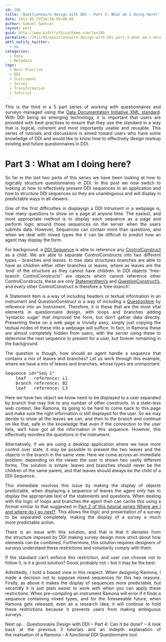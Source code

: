 ```yaml
---
id: 286
title: 'Questionnaire design with DDI – Part 3: What am I doing here?'
date: 2011-05-25T10:58:56+00:00
author: Samuel Spencer
layout: post
guid: http://www.kidstrythisathome.com/?p=286
permalink: /2011/05/questionnaire-design-with-ddi-part-3-what-am-i-doing-here/
aktt_notify_twitter:
  - no
categories:
  - Data
  - Metadata
tags:
  - Best Practice
  - DDI
  - Instrument
  - Survey
  - Transformation
  - Tutorial
---
```

<p style="text-align: justify;">
  This is the third in a 5 part series of working with questionnaires and surveys managed using the <a title="DDI Alliance Website" href="http://www.ddialliance.org">Data Documentation Initiative XML standard</a>. With DDI being an emerging technology, it is important that users are provided with best practises to ensure that they use the standard in a way that is logical, coherent and most importantly usable and reusable. This series of tutorials and discussions is aimed toward users who have some knowledge of DDI and would like to know how to effectively design markup existing and future questionnaires in DDI.
</p>

<h1 style="text-align: justify;">
  Part 3 : What am I doing here?
</h1>

<p style="text-align: justify;">
  So far in the last two parts of this series we have been looking at how to logically structure questionnaires in DDI. In this post we now switch to looking at how to effectively present DDI sequences in an application and how to structure DDI sequences so they are unambiguous and will display in predictable ways in all viewers.
</p>

<p style="text-align: justify;">
  One of the first difficulties in displayign a DDI Intrument in a webpage is, how many questions to show on a page at anyone time. The easiest, and most appropriate method is to display each sequence as a page and perform logic around those sequences on the server when the users submits data. However, Sequences can contain more than questions, and when we deal with mixed types the it can be difficult to predict how an agent may display the form.
</p>

<p style="text-align: justify;">
  For background. a <a title="DDI Sequence - Field Level Documentation" href="http://www.ddialliance.org/Specification/DDI-Lifecycle/3.1/XMLSchema/FieldLevelDocumentation/datacollection_xsd/elements/Sequence.html">DDI Sequence</a> is able to reference any <a title="DDI ControlConstruct - Field Level Documentation" href="http://www.ddialliance.org/Specification/DDI-Lifecycle/3.1/XMLSchema/FieldLevelDocumentation/datacollection_xsd/elements/ControlConstruct.html">ControlConstruct</a> as a child. We are able to separate ControlConstructs into two different types &#8211; branches and leaves. In tree data structures branches are able to have as children either other branches or leaves, where as leaves are the &#8216;end&#8217; of the structure as they cannot have children. In DDI objects &#8220;tree-branch ControlConstructs&#8221; are objects which cannot reference other ControlConstructs, these are only <a title="DDI StatementItem - Field Level Documentation" href="http://www.ddialliance.org/Specification/DDI-Lifecycle/3.1/XMLSchema/FieldLevelDocumentation/datacollection_xsd/elements/StatementItem.html">StatementItem&#8217;s</a> and <a title="DDI QuestionConstruct - Field Level Documentation " href="http://www.ddialliance.org/Specification/DDI-Lifecycle/3.1/XMLSchema/FieldLevelDocumentation/datacollection_xsd/elements/QuestionConstruct.html">QuestionConstruct&#8217;s</a>, and every other ControlConstruct is therefore a &#8216;tree-branch&#8217;.
</p>

<p style="text-align: justify;">
  A Statement item is a way of including headers or textual information in an instrument and QuestionConstruct is a way of including a <a title="DDI QuestionItem - Field Level Documentation" href="http://www.ddialliance.org/Specification/DDI-Lifecycle/3.1/XMLSchema/FieldLevelDocumentation/datacollection_xsd/elements/QuestionItem.html">QuestionItem</a> by reference into an Instrument. Therefore, it is these that are the most vital elements in questionnaire design, with loops and branches adding &#8216;syntactic sugar&#8217; that improved the form, but don&#8217;t gather data directly. Presenting these on a web page is trivially easy, simply just copying the textual nodes of these into a webpage will suffice. In fact, in Ramona these are almost completely hidden from users, with the server using these to determine the next sequence to present for a user, but forever remaining in the background.
</p>

<p style="text-align: justify;">
  The question is though, how should an agent handle a sequence that contains a mix of leaves and branches? Let us work through this example, where we have a mix of leaves and branches, whose types are unimportant:
</p>

<pre>Sequence id="Seq 1"
    leaf   reference: L1
    branch reference: B2
    leaf   reference: L3</pre>

<p style="text-align: justify;">
  Here we have two object we know need to be displayed to a user separated by branch that may link to any number of other constructs. In a state-less web context, like Ramona, its going to be hard to come back to this page and make sure the right information is still displayed for the user. So we may decide to show all the leaves we can, and then to the branch and continue on like that, safe in the knowledge that even if the connection to the user fails, we&#8217;ll have got all the information in this sequence. However, this effectively reorders the questions in the instrument.
</p>

<p style="text-align: justify;">
  Alternatively, if we are using a desktop application where we have more control over state, it may be possible to present the two leaves and the objects in the branch in the same view. Here we come across an immediate problem: depending on the viewer the user is shown two vastly different forms. The solution is simple: leaves and branches should never be the children of the same parent, and that leaves should always be the child of a DDI Sequence.
</p>

<p style="text-align: justify;">
  This immediate resolves this issue by making the display of objects predictable, when displaying a sequence of leaves the agent only has to display the appropriate text of the statements and questions. When dealing with the logic of loops and branches the agent then can cache this using a format similar to that suggested in <a title="Questionnaire design with DDI – Part 2: Where am I and where do I go next?" href="http://www.kidstrythisathome.com/2011/05/questionnaire-design-with-ddi-part-2-where-am-i-and-where-do-i-go-next/">Part 2 of this tutorial series Where am I and where do I go next?</a>. This allows the logic and presentation of a survey to be separated completely, making the display of a survey a much more predictable action.
</p>

<p style="text-align: justify;">
  There is an issue with this solution, and that is that it deviates from the structure imposed by DDI making survey design more strict about how elements can be combined. Furthermore, this solution requires designers of surveys understand these restrictions and voluntarily comply with them.
</p>

<p style="text-align: justify;">
  If the standard can&#8217;t enforce this restriction, and user can choose not to follow it, is it a good solution? Good, probably not &#8211; but it may be the best.
</p>

<p style="text-align: justify;">
  Admittedly, I hold a biased view in this respect. When designing Ramona, I made a decision not to suppose mixed sequences for this two reasons. Firstly, as above it makes the display of sequences more predictable, but secondly it is just plain easier to work with when you can apply these restrictions. When pre-compiling an instrument Ramona will error if it finds a sequence containing mixed types, and for the foreseeable future, when Ramona gets released, even as a research idea, it will continue to hold these restrictions because it prevents users from making ambiguous surveys.
</p>

<p style="text-align: justify;">
  Next up… Questionnaire Design with DDI – Part 4: Can it be done? &#8211; A look back at the previous 3 tutorials and an indepth explanation of the realisation of a Ramona &#8211; A functional DDI Questionnaire tool.
</p>
